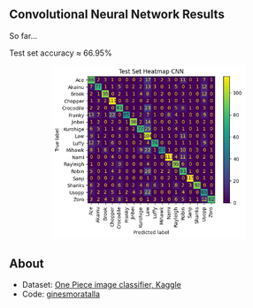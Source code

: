 
## Convolutional Neural Network Results
So far...

Test set accuracy $\approx$ 66.95%
<div align="center">
  <img src="res/CNN/cnn_test_confussion_matrix_67.png" width="350" /> 
</div>

## About
- Dataset: [One Piece image classifier, Kaggle](https://www.kaggle.com/datasets/ibrahimserouis99/one-piece-image-classifier)
- Code: [ginesmoratalla](https://github.com/ginesmoratalla)
